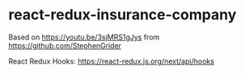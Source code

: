 # react-redux-insurance-company

Based on https://youtu.be/3sjMRS1gJys from https://github.com/StephenGrider

React Redux Hooks: https://react-redux.js.org/next/api/hooks
